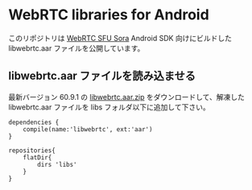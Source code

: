 # WebRTC libraries for Android

このリポジトリは [WebRTC SFU Sora](https://sora.shiguredo.jp) Android SDK 向けにビルドした libwebrtc.aar ファイルを公開しています。

## libwebrtc.aar ファイルを読み込ませる

最新バージョン 60.9.1 の [libwebrtc.aar.zip](https://github.com/shiguredo/sora-webrtc-android/releases/download/60.9.1/libwebrtc.aar.zip) をダウンロードして、解凍した libwebrtc.aar ファイルを libs フォルダ以下に追加して下さい。

```
dependencies {
    compile(name:'libwebrtc', ext:'aar')
}

repositories{
    flatDir{
        dirs 'libs'
    }
}
```
